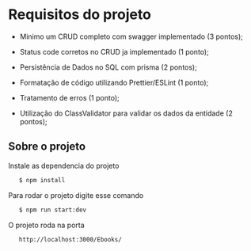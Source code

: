 
# Requisitos do projeto

- Minimo um CRUD completo com swagger implementado (3 pontos);

- Status code corretos no CRUD ja implementado (1 ponto);

- Persistência de Dados no SQL com prisma (2 pontos);

- Formatação de código utilizando Prettier/ESLint (1 ponto);

- Tratamento de erros (1 ponto);

- Utilização do ClassValidator para validar os dados da entidade (2 pontos);




## Sobre o projeto

Instale as dependencia do projeto

```bash
   $ npm install
```
 Para rodar o projeto digite esse comando
```bash
   $ npm run start:dev

```

 O projeto roda na porta

```bash
   http://localhost:3000/Ebooks/
```
    